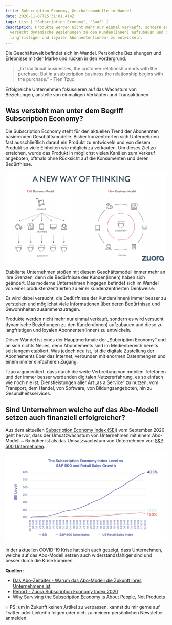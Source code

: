 ```yaml
---
title: Subscription Economy, Geschäftsmodelle im Wandel
date: 2020-11-07T15:31:01.414Z
tags: List [ "Subscription Economy", "SaaS" ]
description: Produkte werden nicht mehr nur einmal verkauft, sondern es wird
  versucht dynamische Beziehungen zu den Kunden(innen) aufzubauen und diese zu
  langfristigen und loyalen Abonnenten(innen) zu entwickeln.
---
```

Die Geschäftswelt befindet sich im Wandel. Persönliche Beziehungen und Erlebnisse mit der Marke und rücken in den Vordergrund. 

> „In traditional businesses, the customer relationship ends with the purchase. But in a subscription business the relationship begins with the purchase.” - Tien Tzuo

Erfolgreiche Unternehmen fokussieren auf das Wachstum von Beziehungen, anstelle von einmaligen Verkäufen und Transaktionen.

## Was versteht man unter dem Begriff Subscription Economy?

Die Subscription Economy steht für den aktuellen Trend der Abonennten basierenden Geschäftsmodelle. Bisher konzentrierten sich Unternehmen fast ausschließlich darauf ein Produkt zu entwickeln und von diesem Produkt so viele Einheiten wie möglich zu verkaufen. Um dieses Ziel zu erreichen, wurde das Produkt in möglichst vielen Kanälen zum Verkauf angeboten, oftmals ohne Rücksicht auf die Konsumenten und deren Bedürfnisse.

![Visualisierung des Wandels von einer produktenzentrierten zu einer kundenzentrierten Denkweise](/assets/uploads/zuora-subscription-economy.png "Zuora Subscription Economy")

Etablierte Unternehmen stoßen mit diesem Geschäftsmodell immer mehr an ihre Grenzen, denn die Bedürfnisse der Kunden(innen) haben sich geändert. Das moderne Unternehmen hingegen befindet sich im Wandel von einer produktenzentrierten zu einer kundenzentrierten Denkweise. 

Es wird dabei versucht, die Bedürfnisse der Kunden(innen) immer besser zu verstehen und möglichst viele Informationen über deren Bedürfnisse und Gewohnheiten zusammenzutragen. 

Produkte werden nicht mehr nur einmal verkauft, sondern es wird versucht dynamische Beziehungen zu den Kunden(innen) aufzubauen und diese zu langfristigen und loyalen Abonnenten(innen) zu entwickeln.

Dieser Wandel ist eines der Hauptmerkmale der „Subcription Economy“ und an sich nichts Neues, denn Abonnements sind im Medienbereich bereits seit langem etabliert. Was jedoch neu ist, ist die digitale Zustellung der Abonnements über das Internet, verbunden mit enormen Datenmengen und einem immer einfacheren Zugang. 

Tzuo argumentiert, dass durch die weite Verbreitung von mobilen Telefonen und der immer besser werdenden digitalen Nutzererfahrung, es so einfach wie noch nie ist, Dienstleistungen aller Art „as a Service“ zu nutzen, vom Transport, dem Handel, von Software, von Bildungsangeboten, hin zu Gesundheitsservices.

## Sind Unternehmen welche auf das Abo-Modell setzen auch finanziell erfolgreicher?

Aus dem aktuellen [Subscription Economy Index (SEI)](https://www.zuora.com/resource/subscription-economy-index/) vom September 2020 geht hervor, dass der Umsatzwachstum von Unternehmen mit einem Abo-Modell ~ 6x höher ist als das Umsatzwachstum von Unternehmen von [S&P 500 Unternehmen](https://de.wikipedia.org/wiki/S%26P_500).

![Abbildung Performance Subscription Economy](/assets/uploads/zuora-subscription-index-sei-2020.png "Zuora Subscription Index SEI 2020")

In der aktuellen COVID-19 Krise hat sich auch gezeigt, dass Unternehmen, welche auf das Abo-Modell setzen auch widerstandsfähiger sind und besser durch die Krise kommen.

**Quellen:**

* [Das Abo-Zeitalter - Warum das Abo-Modell die Zukunft ihres Unternehmens ist](https://www.zuora.com/get/das-abo-zeitalter/)
* [Report - Zuora Subscription Economy Index 2020](https://www.zuora.com/resource/subscription-economy-index/)
* [Why Surviving the Subscription Economy is About People, Not Products](https://www.profitwell.com/recur/all/subscription-economy)

💡 PS: um in Zukunft keinen Artikel zu verpassen, kannst du mir gerne auf Twitter oder LinkedIn folgen oder dich zu meinem persönlichen Newsletter anmelden.